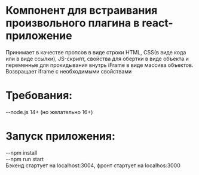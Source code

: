 # Компонент для встраивания произвольного плагина в react-приложение
Принимает в качестве пропсов в виде строки HTML, CSS(в виде кода или в виде ссылки), JS-скрипт, свойства для обертки в виде объекта и переменные для прокидывания внутрь iFrame в виде массива объектов. Возвращает iframe с необходимыми свойствами
# Требования:
--node.js 14+ (но желательно 16+)
# Запуск приложения:
--npm install  
--npm run start  
Бэкенд стартует на localhost:3004, фронт стартует на localhos:3000
